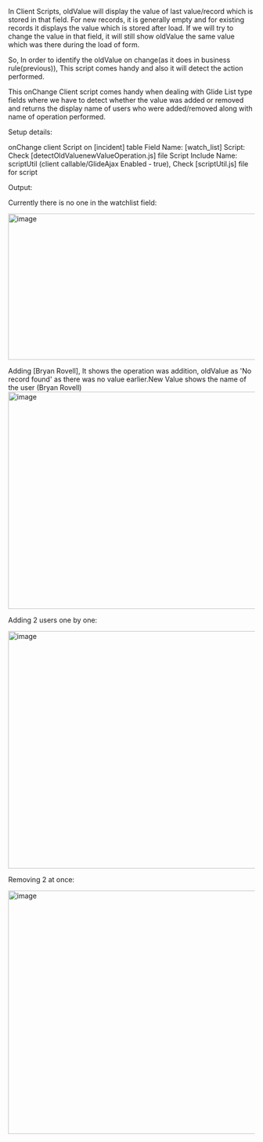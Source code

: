 In Client Scripts, oldValue will display the value of last value/record which is stored in that field. 
For new records, it is generally empty and for existing records it displays the value which is stored after load.
If we will try to change the value in that field, it will still show oldValue the same value which was there during the load of form.

So, In order to identify the oldValue on change(as it does in business rule(previous)), This script comes handy and also it will
detect the action performed.


This onChange Client script comes handy when dealing with Glide List type fields where we have to detect whether the value was added or removed and returns the display name of users who were added/removed along with name of operation performed.

Setup details:

onChange client Script on [incident] table
Field Name: [watch_list]
Script: Check [detectOldValuenewValueOperation.js] file
Script Include Name: scriptUtil (client callable/GlideAjax Enabled - true), Check [scriptUtil.js] file for script



Output:

Currently there is no one in the watchlist field:

<img width="873" height="298" alt="image" src="https://github.com/user-attachments/assets/a46ca53a-f031-4bf9-9f85-2056c408b66b" />


Adding [Bryan Rovell], It shows the operation was addition, oldValue as 'No record found' as there was no value earlier.New Value shows the name of the user (Bryan Rovell)
<img width="870" height="443" alt="image" src="https://github.com/user-attachments/assets/484284b6-846e-424c-b9c8-a53278f48c72" />


Adding 2 users one by one:

<img width="987" height="484" alt="image" src="https://github.com/user-attachments/assets/35dfe96a-c932-4f95-9c8e-bdb48b1c7b5f" />


Removing 2 at once:

<img width="879" height="496" alt="image" src="https://github.com/user-attachments/assets/c83d4e01-f150-44cb-9078-9841072ec949" />

